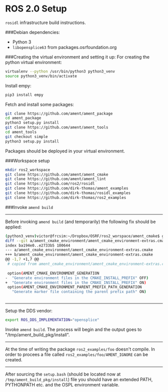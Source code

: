 ROS 2.0 Setup
==========

`rosidl` infrastructure build instructions.


###Debian dependencies:
* Python 3
* `libopensplice63` from packages.osrfoundation.org

###Creating the virtual environment and setting it up:
For creating the python virtual environment:
```bash
virtualenv --python /usr/bin/python3 python3_venv
source python3_venv/bin/activate
```

Install empy:
```bash
pip3 install empy
```

Fetch and install some packages:
```bash
git clone https://github.com/ament/ament_package
cd ament_package
python3 setup.py install
git clone https://github.com/ament/ament_tools
cd ament_tools
git checkout simple
python3 setup.py install
```

Packages should be deployed in your virtual environment.

###Workspace setup
```bash
mkdir ros2_workspace
git clone https://github.com/ament/ament_cmake
git clone https://github.com/ament/ament_lint
git clone https://github.com/ros2/rosidl
git clone https://github.com/dirk-thomas/ament_examples
git clone https://github.com/dirk-thomas/rosidl_examples
git clone https://github.com/dirk-thomas/ros2_examples
```

###Invoke `amend build`

---

Before invoking `amend build` (and temporarily) the following fix should be applied:

```bash
(python3_venv)victor@frcsim:~/Dropbox/OSRF/ros2_worspace/ament_cmake$ git diff
diff --git a/ament_cmake_environment/ament_cmake_environment-extras.cmake b/ament_cmake_environment/ament_cmake_environment-extras.cmake
index ba194e0..e2733b5 100644
--- a/ament_cmake_environment/ament_cmake_environment-extras.cmake
+++ b/ament_cmake_environment/ament_cmake_environment-extras.cmake
@@ -1,7 +1,7 @@
 # copied from ament_cmake_environment/ament_cmake_environment-extras.cmake
 
 option(AMENT_CMAKE_ENVIRONMENT_GENERATION
-  "Generate environment files in the CMAKE_INSTALL_PREFIX" OFF)
+  "Generate environment files in the CMAKE_INSTALL_PREFIX" ON)
 option(AMENT_CMAKE_ENVIRONMENT_PARENT_PREFIX_PATH_GENERATION
   "Generate marker file containing the parent prefix path" ON)
 

```

---
Setup the DDS vendor:

```bash
export ROS_DDS_IMPLEMENTATION="opensplice"
```

Invoke `amend build`. The process will begin and the output goes to "/tmp/ament_build_pkg/install".

---

At the time of writing the package `ros2_examples/foo` doesn't compile. In order to procees a file called `ros2_examples/foo/AMENT_IGNORE` can be created.

---

After sourcing the `setup.bash` (should be located now at `/tmp/ament_build_pkg/install`) file you should have an extended PATH,
PYTHONPATH etc. and the OSPL environment variable.

